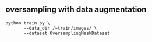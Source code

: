 ## oversampling with data augmentation

```
python train.py \  
       --data_dir /~train/images/ \ 
       --dataset OversamplingMaskDataset
```
